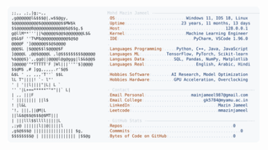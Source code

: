 <picture>
  <source srcset="https://raw.githubusercontent.com/mmazinjameel/mmazinjameel/main/dark_mode.svg?v=1760755655" media="(prefers-color-scheme: dark)">
  <img src="https://raw.githubusercontent.com/mmazinjameel/mmazinjameel/main/light_mode.svg?v=1760755655">
</picture>
